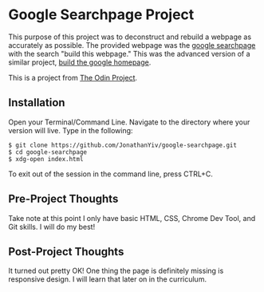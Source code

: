 # Google Searchpage Project

This purpose of this project was to deconstruct and rebuild a webpage as accurately as possible.
The provided webpage was the [google searchpage](https://www.google.com/search?q=build+this+webpage) with the search "build this webpage."
This was the advanced version of a similar project, [build the google homepage](https://github.com/JonathanYiv/google-homepage).

This is a project from [The Odin Project](https://www.theodinproject.com/courses/web-development-101/lessons/html-css).

## Installation

Open your Terminal/Command Line. Navigate to the directory where your version will live. Type in the following:

```
$ git clone https://github.com/JonathanYiv/google-searchpage.git
$ cd google-searchpage
$ xdg-open index.html
```

To exit out of the session in the command line, press CTRL+C.

## Pre-Project Thoughts

Take note at this point I only have basic HTML, CSS, Chrome Dev Tool, and Git skills.
I will do my best!

## Post-Project Thoughts

It turned out pretty OK!
One thing the page is definitely missing is responsive design.
I will learn that later on in the curriculum.
